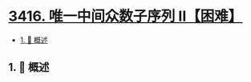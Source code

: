 # [3416. 唯一中间众数子序列 II【困难】](https://github.com/tnotesjs/TNotes.leetcode/tree/main/notes/3416.%20%E5%94%AF%E4%B8%80%E4%B8%AD%E9%97%B4%E4%BC%97%E6%95%B0%E5%AD%90%E5%BA%8F%E5%88%97%20II%E3%80%90%E5%9B%B0%E9%9A%BE%E3%80%91)

<!-- region:toc -->

- [1. 📝 概述](#1--概述)

<!-- endregion:toc -->

## 1. 📝 概述
